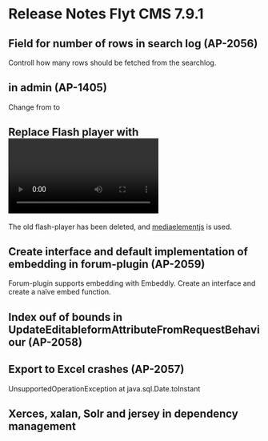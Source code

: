 # Release Notes Flyt CMS 7.9.1

## Field for number of rows in search log (AP-2056)
Controll how many rows should be fetched from the searchlog.

## <!DOCTYPE HTML> in admin (AP-1405)
Change from <!DOCTYPE HTML PUBLIC "-//W3C//DTD HTML 4.01 Transitional//EN" "http://www.w3.org/TR/html4/loose.dtd"> to <!DOCTYPE HTML>

## Replace Flash player with <video> shim (AP-1974)
The old flash-player has been deleted, and [mediaelementjs](http://mediaelementjs.com) is used.
 
## Create interface and default implementation of embedding in forum-plugin (AP-2059)
Forum-plugin supports embedding with Embeddly. Create an interface and create a naïve embed function.

## Index ouf of bounds in UpdateEditableformAttributeFromRequestBehaviour (AP-2058)

## Export to Excel crashes (AP-2057)
UnsupportedOperationException at java.sql.Date.toInstant

## Xerces, xalan, Solr and jersey in dependency management
